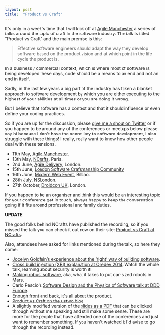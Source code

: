 ```yaml
---
layout: post
title:  "Product vs Craft"
---
```


It's only in a week's time that I will kick off at [Agile Manchester](http://agilemanchester.net/2016/) a series of talks around the topic of craft in the software industry. The talk is titled "Product vs Craft" and the main premise is this:

> Effective software engineers should adapt the way they develop software based on the product vision and at which point in the life cycle the product is.

In a business / commercial context, which is where most of software is being developed these days, code should be a means to an end and not an end in itself.

Sadly, in the last few years a big part of the industry has taken a blanket approach to software development by which you are either executing to the highest of your abilities at all times or you are doing it wrong.

But I believe that software has a context and that it should influence or even define your coding practices.

So if you are up for the discussion, please [give me a shout on Twitter](https://twitter.com/wadus) or if you happen to be around any of the conferences or meetups below please say hi because I don't have the secret key to software development, I also struggle with these things! I really, really want to know how other people deal with these tensions.

 * 11th May, [Agile Manchester](http://agilemanchester.net/2016/).
 * 13th May, [NCrafts](http://ncrafts.io/), Paris.
 * 2nd June, [Agile Delivery](http://agile.delivery/), London.
 * 15th June, [London Software Crafsmanship Community](http://www.meetup.com/london-software-craftsmanship/events/231798303/).
 * 16th June, [Modern Web Event](http://modernwebevent.com/session/product-vs-craft/), Bilbao.
 * 28th July, [NSLondon](https://www.meetup.com/NSLondon/events/232748596/).
 * 27th October, [Droidcon UK](http://uk.droidcon.com/#program), London.

If you happen to be an organiser and think this would be an interesting topic for your conference get in touch, always happy to keep the conversation going if it fits around professional and family duties.

**UPDATE**

The good folks behind NCrafts have published the recording, so if you missed the talk you can check it out now on their site: [Product vs Craft at NCrafts](http://videos.ncrafts.io/video/167722776).

Also, attendees have asked for links mentioned during the talk, so here they come:

*  [Jocelyn Goldfein’s experience about the ‘right’ way of building software](http://firstround.com/review/the-right-way-to-ship-software/).
*  [Cross build injection (XBI) explanation at Oredev 2014](https://youtu.be/ES9hWkn_WBA?t=1663). Watch the whole talk, learning about security is worth it!
*  [Making robust software](http://www.verticalsysadmin.com/making_robust_software/), aka, what it takes to put car-sized robots in Mars.
*  Carlo Pescio's [Software Design and the Physics of Software talk at DDD Europe](https://www.youtube.com/watch?v=WPgYju3KnIY).
*  [Enough front and back, it's all about the product](/2015/02/03/enough-front-and-back-all-about-the-product/).
*  [Product vs Craft on the ustwo blog](https://ustwo.com/blog/product-vs-craft).
*  A slightly modified version of the [slides as a PDF](/files/juan_delgado_product_vs_craft_standalone.pdf) that can be clicked through without me speaking and still make some sense. These are more for the people that have attended one of the conferences and just want to remember something. If you haven't watched it I'd avise to go through the recording instead.